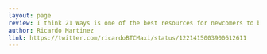 ```yaml
---
layout: page
review: I think 21 Ways is one of the best resources for newcomers to btc because it breaks down a lot of complex ideas it took me a long time to learn into easy to digest laymen's terminology. I give it 5/5
author: Ricardo Martinez
link: https://twitter.com/ricardoBTCMaxi/status/1221415003900612611
---
```

